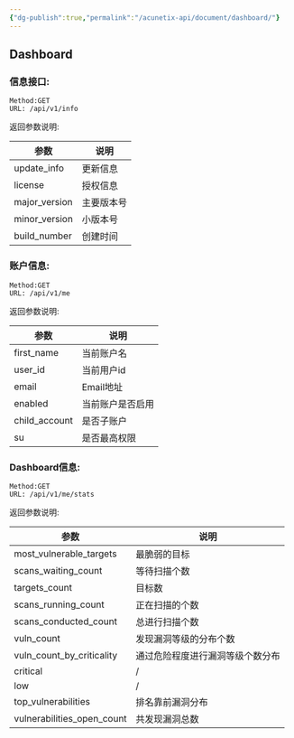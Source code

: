 ```yaml
---
{"dg-publish":true,"permalink":"/acunetix-api/document/dashboard/"}
---
```


## Dashboard


### 信息接口:

```
Method:GET 
URL: /api/v1/info
```
返回参数说明:

| 参数 | 说明 |
| --- | --- |
| update_info | 更新信息 |
| license | 授权信息 |
| major_version | 主要版本号 |
| minor_version | 小版本号 |
| build_number | 创建时间 |

### 账户信息:

```
Method:GET 
URL: /api/v1/me
```

返回参数说明:

| 参数 | 说明 |
| --- | --- |
| first_name | 当前账户名 |
| user_id | 当前用户id |
| email | Email地址 |
| enabled |  当前账户是否启用 |
| child_account |  是否子账户 |
| su | 是否最高权限 |



### Dashboard信息:

```
Method:GET 
URL: /api/v1/me/stats
```

返回参数说明:

| 参数 | 说明 |
| --- | --- |
| most_vulnerable_targets | 最脆弱的目标 |
| scans_waiting_count | 等待扫描个数|
| targets_count | 目标数 |
| scans_running_count |  正在扫描的个数 |
| scans_conducted_count |  总进行扫描个数 |
| vuln_count | 发现漏洞等级的分布个数 |
| vuln_count_by_criticality | 通过危险程度进行漏洞等级个数分布 |
| critical |  / |
| low |  / |
| top_vulnerabilities | 排名靠前漏洞分布 |
| vulnerabilities_open_count | 共发现漏洞总数 |

